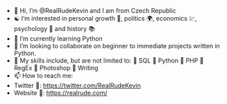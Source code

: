 - 👋 Hi, I’m @RealRudeKevin and I am from Czech Republic
- ☯️ I’m interested in personal growth 💪, politics 🌍, economics 💹, psychology 🧘 and history 📚
- 🌱 I’m currently learning Python
- 💞️ I’m looking to collaborate on beginner to immediate projects written in Python.
- 🎯 My skills include, but are not limited to:
📌 SQL
📌 Python
📌 PHP
📌 RegEx
📌 Photoshop
📌 Writing
- 📫 How to reach me:
-    Twitter   🔗: https://twitter.com/RealRudeKevin
-    Website 🔗: https://realrude.com/

